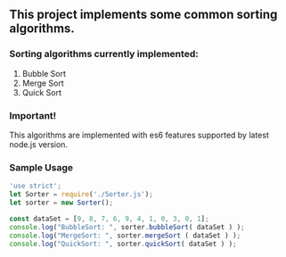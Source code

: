 ## This project implements some common sorting algorithms.

### Sorting algorithms currently implemented:
1. Bubble Sort
2. Merge Sort
3. Quick Sort

### Important!
This algorithms are implemented with es6 features supported by latest node.js version.

### Sample Usage
```javascript
'use strict';
let Sorter = require('./Sorter.js');
let sorter = new Sorter();

const dataSet = [9, 8, 7, 6, 9, 4, 1, 0, 3, 0, 1];
console.log("BubbleSort: ", sorter.bubbleSort( dataSet ) );
console.log("MergeSort: ", sorter.mergeSort ( dataSet ) );
console.log("QuickSort: ", sorter.quickSort( dataSet ) );
```